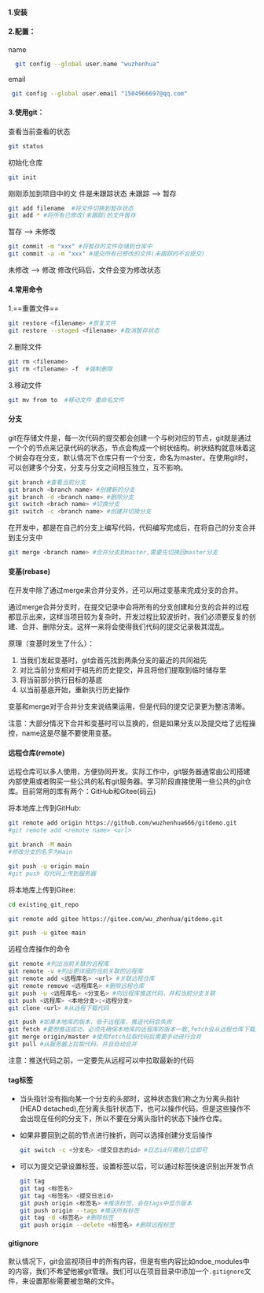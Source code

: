 #### 1.安装

#### 2.配置：

name

```bash
  git config --global user.name "wuzhenhua"	
```

email

```bash
 git config --global user.email "1504966697@qq.com"
```

#### 3.使用git：

查看当前查看的状态

```bash
git status
```

初始化仓库

```bash
git init
```

刚刚添加到项目中的文	件是未跟踪状态
未跟踪 --> 暂存

```bash
git add filename  #将文件切换到暂存状态
git add * #将所有已修改(未跟踪)的文件暂存
```


暂存 --> 未修改

```bash
git commit -m "xxx" #将暂存的文件存储到仓库中
git commit -a -m "xxx" #提交所有已修改的文件(未跟踪的不会提交)
```

未修改 --> 修改
修改代码后，文件会变为修改状态

#### 4.常用命令

1.==重置文件==

```	bash
git restore <filename> #恢复文件
git restore --staged <filename> #取消暂存状态
```

2.删除文件

```bash
git rm <filename>
git rm <filename> -f  #强制删除
```

3.移动文件

```bash
git mv from to  #移动文件 重命名文件
```

#### 分支

git在存储文件是，每一次代码的提交都会创建一个与树对应的节点，git就是通过一个个的节点来记录代码的状态，节点会构成一个树状结构。树状结构就意味着这个树会存在分支，默认情况下仓库只有一个分支，命名为master。在使用git时，可以创建多个分支，分支与分支之间相互独立，互不影响。

```bash
git branch #查看当前分支
git branch <branch name> #创建新的分支
git branch -d <branch name> #删除分支
git switch <brach name> #切换分支
git switch -c <branch name> #创建并切换分支
```

在开发中，都是在自己的分支上编写代码，代码编写完成后，在将自己的分支合并到主分支中

```bash
git merge <branch name> #合并分支到master,需要先切换回master分支
```

#### 变基(rebase)

在开发中除了通过merge来合并分支外，还可以用过变基来完成分支的合并。

通过merge合并分支时，在提交记录中会将所有的分支创建和分支的合并的过程都显示出来，这样当项目较为复杂时，开发过程比较波折时，我们必须要反复的创建、合并、删除分支。这样一来将会使得我们代码的提交记录极其混乱。

原理（变基时发生了什么）：

1. 当我们发起变基时，git会首先找到两条分支的最近的共同祖先
2. 对比当前分支相对于祖先的历史提交，并且将他们提取到临时储存里
3. 将当前部分执行目标的基底
4. 以当前基底开始，重新执行历史操作

变基和merge对于合并分支来说结果运用，但是代码的提交记录更为整洁清晰。

注意：大部分情况下合并和变基时可以互换的，但是如果分支以及提交给了远程操控，name这是尽量不要使用变基。

#### 远程仓库(remote)

远程仓库可以多人使用，方便协同开发。实际工作中，git服务器通常由公司搭建内部使用或者购买一些公共的私有git服务器。学习阶段直接使用一些公共的git仓库。目前常用的库有两个：GitHub和Gitee(码云)

将本地库上传到GitHub:

```bash
git remote add origin https://github.com/wuzhenhua666/gitdemo.git
#git remote add <remote name> <url>

git branch -M main
#修改分支的名字为main

git push -u origin main
#git push 将代码上传到服务器
```

将本地库上传到Gitee:

```bash
cd existing_git_repo

git remote add gitee https://gitee.com/wu_zhenhua/gitdemo.git

git push -u gitee main
```

远程仓库操作的命令

```bash
git remote #列出当前关联的远程库
git remote -v #列出更详细的当前关联的远程库
git remote add <远程库名> <url> #关联远程仓库
git remote remove <远程库名> #删除远程仓库
git push -u <远程库名> <分支名> #向远程库推送代码，并和当前分支关联
git push <远程库> <本地分支>:<远程分支>
git clone <url> #从远程下载代码

git push #如果本地库的版本，低于远程库，推送代码会失败
git fetch #要想推送成功，必须先确保本地库的远程库的版本一致,fetch会从远程仓库下载所有代码，但不会将代码和当前分支自动合并
git merge origin/master #使用fetch拉取代码后需要手动进行合并
git pull #从服务器上拉取代码，并且自动合并
```

注意：推送代码之前，一定要先从远程可以中拉取最新的代码

#### tag标签

- 当头指针没有指向某一个分支的头部时，这种状态我们称之为分离头指针(HEAD detached),在分离头指针状态下，也可以操作代码，但是这些操作不会出现在任何的分支下，所以不要在分离头指针的状态下操作仓库。

- 如果非要回到之前的节点进行挫折，则可以选择创建分支后操作

  ```bash
  git switch -c <分支名> <提交日志的id> #日志id只需前几位即可
  ```

- 可以为提交记录设置标签，设置标签以后，可以通过标签快速识别出开发节点

  ```bash
  git tag
  git tag <标签名>
  git tag <标签名> <提交日志id>
  git push origin <标签名> #推送标签，会在tags中显示版本
  git push origin --tags #推送所有标签
  git tag -d <标签名> #删除标签
  git push origin --delete <标签名> #删除远程标签
  ```

#### gitignore

默认情况下，git会监视项目中的所有内容，但是有些内容比如ndoe_modules中的内容，我们不希望他被git管理。我们可以在项目目录中添加一个`.gitignore`文件，来设置那些需要被忽略的文件。

